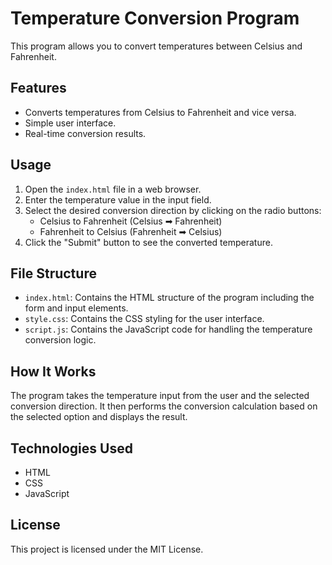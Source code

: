 # Temperature Conversion Program

This program allows you to convert temperatures between Celsius and Fahrenheit.

## Features

- Converts temperatures from Celsius to Fahrenheit and vice versa.
- Simple user interface.
- Real-time conversion results.

## Usage

1. Open the `index.html` file in a web browser.
2. Enter the temperature value in the input field.
3. Select the desired conversion direction by clicking on the radio buttons:
    - Celsius to Fahrenheit (Celsius ➡ Fahrenheit)
    - Fahrenheit to Celsius (Fahrenheit ➡ Celsius)
4. Click the "Submit" button to see the converted temperature.

## File Structure

- `index.html`: Contains the HTML structure of the program including the form and input elements.
- `style.css`: Contains the CSS styling for the user interface.
- `script.js`: Contains the JavaScript code for handling the temperature conversion logic.

## How It Works

The program takes the temperature input from the user and the selected conversion direction. It then performs the conversion calculation based on the selected option and displays the result.

## Technologies Used

- HTML
- CSS
- JavaScript

## License

This project is licensed under the MIT License.
